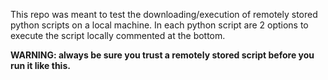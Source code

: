 This repo was meant to test the downloading/execution of remotely stored python scripts on a local machine.
In each python script are 2 options to execute the script locally commented at the bottom.

**WARNING: always be sure you trust a remotely stored script before you run it like this.**
